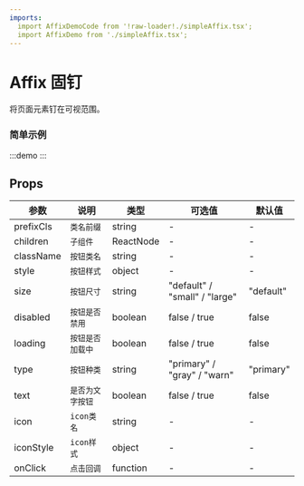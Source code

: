 ```yaml
---
imports:
  import AffixDemoCode from '!raw-loader!./simpleAffix.tsx';
  import AffixDemo from './simpleAffix.tsx';
---
```


# Affix 固钉

将页面元素钉在可视范围。

### 简单示例

:::demo
<Block code={AffixDemoCode} des="固钉">
  <AffixDemo />
</Block>
:::

## Props
| 参数     | 说明              | 类型   | 可选值 | 默认值 |
| -------- | ----------------- | ------ | ------ | ------ |
| prefixCls | `类名前缀` | string | - | - |
| children | `子组件` | ReactNode | - | - |
| className | `按钮类名` | string | - | - |
| style | `按钮样式` | object | - | - |
| size | `按钮尺寸` | string | "default" / "small" / "large" | "default" |
| disabled | `按钮是否禁用` | boolean | false / true | false |
| loading | `按钮是否加载中` | boolean | false / true | false |
| type | `按钮种类` | string | "primary" / "gray" / "warn" | "primary" |
| text | `是否为文字按钮` | boolean | false / true | false |
| icon | `icon类名` | string | - | - |
| iconStyle | `icon样式` | object | - | - |
| onClick | `点击回调` | function | - | - |
